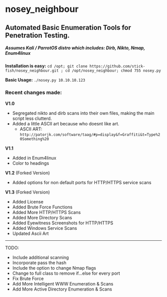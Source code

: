 # nosey_neighbour
<h2>Automated Basic Enumeration Tools for Penetration Testing.</h2>

<h5>Assumes Kali / ParrotOS distro which includes: Dirb, Nikto, Nmap, Enum4linux</h5>

**Installation is easy:**
`cd /opt; git clone https://github.com/stick-fish/nosey_neighbour.git ; cd /opt/nosey_neighbour; chmod 755 nosey.py`

**Basic Usage:**
`./nosey.py 10.10.10.123`

<h3>Recent changes made:</h3>

**V1.0**
- Segregated nikto and dirb scans into their own files, making the main script less clutterd.
- Added a little ASCII art because who doesnt like art.
  - ASCII ART: `http://patorjk.com/software/taag/#p=display&f=Graffiti&t=Type%20Something%20`

**V1.1**
- Added in Enum4linux
- Color to headings

 **V1.2** (Forked Version)
- Added options for non default ports for HTTP/HTTPS service scans

 **V1.3** (Forked Version)
- Added License
- Added Brute Force Functions
- Added More HTTP/HTTPS Scans
- Added More Directory Scans
- Added Eyewitness Screenshots for HTTP/HTTPS
- Added Windows Service Scans
- Updated Ascii Art

 
 **********************************************************************************************************
 
 TODO:
- Include additional scanning
- Incorporate pass the hash
- Include the option to change Nmap flags 
- Change to full class to remove if...else for every port
- Fix Brute Force
- Add More Intelligent WWW Enumeration & Scans
- Add More Active Directory Enumeration & Scans
